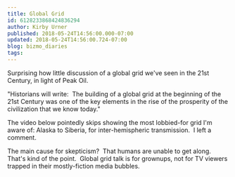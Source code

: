 ```yaml
---
title: Global Grid
id: 6128233868424836294
author: Kirby Urner
published: 2018-05-24T14:56:00.000-07:00
updated: 2018-05-24T14:56:00.724-07:00
blog: bizmo_diaries
tags: 
---
```


Surprising how little discussion of a global grid we've seen in the 21st Century, in light of Peak Oil. 

"Historians will write:  The building of a global grid at the beginning of the 21st Century was one of the key elements in the rise of the prosperity of the civilization that we know today."

The video below pointedly skips showing the most lobbied-for grid I'm aware of:  Alaska to Siberia, for inter-hemispheric transmission.  I left a comment.

The main cause for skepticism?  That humans are unable to get along.  That's kind of the point.  Global grid talk is for grownups, not for TV viewers trapped in their mostly-fiction media bubbles.